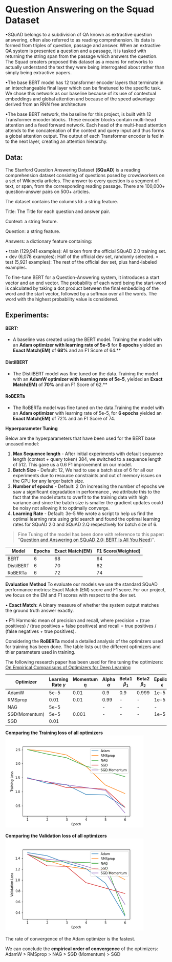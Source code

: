 # Question Answering on the Squad Dataset

•SQuAD belongs to a subdivision of QA known as extractive question answering, often also referred to as reading comprehension. Its data is formed from triples of question, passage and answer. When an extractive QA system is presented a question and a passage, it is tasked with returning the string span from the passage which answers the question.
The Squad creaters proposed this dataset as a means for networks to actually understand the text they were being interrogated about rather than simply being extractive papers.

•The base BERT model has 12 transformer
encoder layers that terminate in an interchangeable final layer which can be finetuned to the specific task. We chose this network as our baseline because of its use of contextual embeddings and global attention and because of the speed advantage derived from an RNN free architecture

•The base BERT network, the baseline for this project, is built with 12 Transformer encoder blocks.
These encoder blocks contain multi-head attention and a feed forward network. Each head of the
multi-head attention attends to the concatenation of the context and query input and thus forms a
global attention output. The output of each Transformer encoder is fed in to the next layer, creating
an attention hierarchy. 

## Data:

The Stanford Question Answering Dataset (**SQuAD**) is a reading comprehension dataset consisting of questions posed by crowdworkers on a set of Wikipedia articles. The answer to every question is a segment of text, or span, from the corresponding reading passage. There are 100,000+ question-answer pairs on 500+ articles.

The dataset contains the columns
Id: a string feature.

Title: The Title for each question and answer pair.

Context: a string feature.

Question: a string feature.

Answers: a dictionary feature containing:

• train (129,941 examples): All taken from the official SQuAD 2.0 training set.
• dev (6,078 examples): Half of the official dev set, randomly selected.
• test (5,921 examples): The rest of the official dev set, plus hand-labeled examples.

To fine-tune BERT for a Question-Answering system, it introduces a start vector and an end vector. The probability of each word being the start-word is calculated by taking a dot product between the final embedding of the word and the start vector, followed by a softmax over all the words. The word with the highest probability value is considered.

## Experiments:
#### **BERT:**

- A baseline was created using the BERT model. Training the model with an **Adam optimizer with learning rate of 5e-5** for **6 epochs** yielded an **Exact Match(EM)** of **68%** and an F1 Score of 64.**

#### **DistilBERT**

- The DistilBERT model was fine tuned on the data. Training the model with an **AdamW optimizer with learning rate of 5e-5**, yielded an **Exact Match(EM)** of **70%** and an F1 Score of 62.**

#### **RoBERTa**

- The RoBERTa model was fine tuned on the data.Training the model with an **Adam optimizer** with learning rate of 5e-5,  for **6 epochs** yielded an **Exact Match(EM)** of 72% and an F1 Score of 74.

**Hyperparameter Tuning**

Below are the hyperparameters that have been used for the BERT base uncased model:

1. **Max Sequence length** - After initial experiments with default sequence length (context + query token) 384, we switched to a sequence length of 512. This gave us a 0.6 F1
improvement on our model.
2. **Batch Size** - Default: 12, We had to use a batch size of 6 for all our experiments due to
resource constraints and out of memory issues on the GPU for any larger batch size.
3. **Number of epochs** - Default: 2 On increasing the number of epochs we saw a significant
degradation in performance , we attribute this to the fact that the model starts
to overfit to the training data with high variance and since the batch size is smaller the
gradient updates could be noisy not allowing it to optimally converge.
4. **Learning Rate** - Default: 3e-5 We wrote a script to help us find the optimal learning rate
using grid search and found the optimal learning rates for SQuAD 2.0 and SQuAD 2.Q
respectively for batch size of 6.

> Fine Tuning of the model has been done with reference to this paper: "[Question and Answering on SQuAD 2.0: BERT Is All
You Need](https://web.stanford.edu/class/archive/cs/cs224n/cs224n.1194/reports/default/15812785.pdf))".

| Model | Epochs | Exact Match(EM) | F1 Score(Weighted) |
| ----- | ------ | -------- | ------------------ |
|BERT | 6 | 68 | 64|
|DistilBERT | 6 | 70 |62|
|RoBERTa  | 6 | 72 |74|

**Evaluation Method**
To evaluate our models we use the standard SQuAD performance metrics: Exact Match (EM) score and F1 score. For our project, we focus on the EM and F1 scores with respect to the dev set.

• **Exact Match**: A binary measure of whether the system output matches the ground truth answer exactly.

• **F1**: Harmonic mean of precision and recall, where precision = (true positives) / (true positives + false positives) and recall = true positives / (false negatives + true positives).

    
Considering the **RoBERTa** model a detailed analysis of the optimizers used for training has been done.
The table lists out the different optimizers and thier parameters used in training.

The following research paper has been used for fine tuning the optimizers: [On Empirical Comparisons of Optimizers for Deep Learning](https://arxiv.org/pdf/1910.05446.pdf)

Optimizer | Learning Rate $\gamma$ |   Momentum $\eta$ | Alpha $\alpha$ | Beta1 $\beta_1$ | Beta2 $\beta_2$ | Epsilon $\epsilon$ |
| ---     | ---                    | ---               | ---            | ---             | ---            | ---                |
AdamW     | 5e-5                   | 0.01              | 0.9            | 0.9             | 0.999          | 1e-5               |
RMSprop   | 0.01                   | 0.01              | 0.99           | -               | -              | 1e-5                |
NAG       | 5e-5 |                 | -                 | -              | -               |-               | 1e-5                  |   
SGD(Momentum)| 5e-5                | 0.001             | -              |  -              |-               | 1e-5                  |
SGD          | 0.01 |              |                   |                 |                |                | 1e-5                   |


    
**Comparing the Training loss of all optimizers**
<br>
<img src = "train_loss_all_optim.png">


**Comparing the Validation loss of all optimizers**
<br>
<img src = "val_loss_all_optim.png">

The rate of convergence of the Adam optimizer is the fastest.

We can conclude the **empirical order of convergence** of the optimizers:
AdamW > RMSprop > NAG > SGD (Momentum) > SGD

